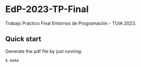 # EdP-2023-TP-Final

Trabajo Práctico Final Entornos de Programación - TUIA 2023.

## Quick start

Generate the pdf file by just running:

```
$ make
```
